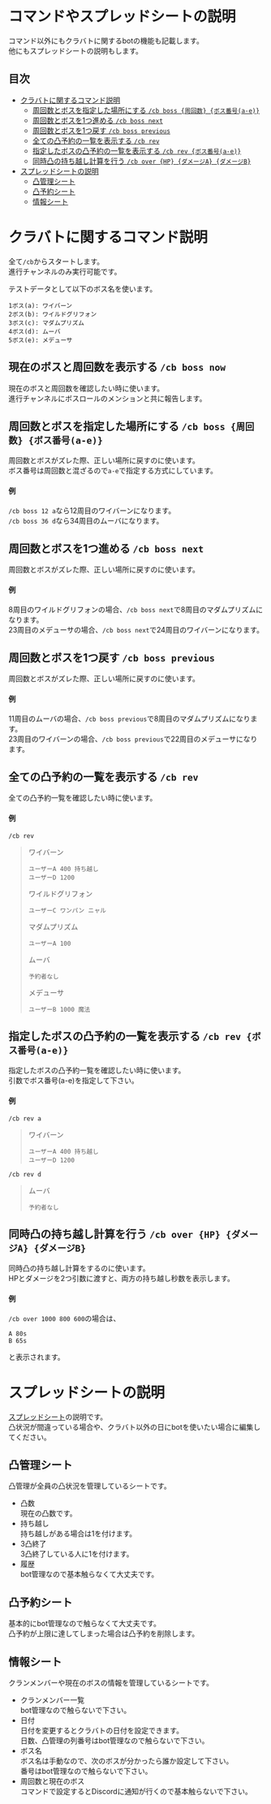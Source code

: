 # コマンドやスプレッドシートの説明

コマンド以外にもクラバトに関するbotの機能も記載します。  
他にもスプレッドシートの説明もします。  


## 目次
 - [クラバトに関するコマンド説明](#クラバトに関するコマンド説明)
   - [周回数とボスを指定した場所にする `/cb boss {周回数} {ボス番号(a-e)}`](#周回数とボスを指定した場所にする-cb-boss-周回数-ボス番号a-e)
   - [周回数とボスを1つ進める `/cb boss next`](#周回数とボスを1つ進める-cb-boss-next)
   - [周回数とボスを1つ戻す `/cb boss previous`](#周回数とボスを1つ戻す-cb-boss-previous)
   - [全ての凸予約の一覧を表示する `/cb rev`](#全ての凸予約の一覧を表示する-cb-rev)
   - [指定したボスの凸予約の一覧を表示する `/cb rev {ボス番号(a-e)}`](#指定したボスの凸予約の一覧を表示する-cb-rev-ボス番号a-e)
   - [同時凸の持ち越し計算を行う `/cb over {HP} {ダメージA} {ダメージB}`](#同時凸の持ち越し計算を行う-cb-over-hp-ダメージa-ダメージb)
 - [スプレッドシートの説明](#スプレッドシートの説明)
   - [凸管理シート](#凸管理シート)
   - [凸予約シート](#凸予約シート)
   - [情報シート](#情報シート)


# クラバトに関するコマンド説明

全て`/cb`からスタートします。  
進行チャンネルのみ実行可能です。  

テストデータとして以下のボス名を使います。  

```
1ボス(a): ワイバーン
2ボス(b): ワイルドグリフォン
3ボス(c): マダムプリズム
4ボス(d): ムーバ
5ボス(e): メデューサ
```


## 現在のボスと周回数を表示する `/cb boss now`

現在のボスと周回数を確認したい時に使います。  
進行チャンネルにボスロールのメンションと共に報告します。  


## 周回数とボスを指定した場所にする `/cb boss {周回数} {ボス番号(a-e)}`

周回数とボスがズレた際、正しい場所に戻すのに使います。  
ボス番号は周回数と混ざるので`a-e`で指定する方式にしています。  

#### 例

`/cb boss 12 a`なら12周目のワイバーンになります。  
`/cb boss 36 d`なら34周目のムーバになります。  


## 周回数とボスを1つ進める `/cb boss next`

周回数とボスがズレた際、正しい場所に戻すのに使います。  

#### 例

8周目のワイルドグリフォンの場合、`/cb boss next`で8周目のマダムプリズムになります。  
23周目のメデューサの場合、`/cb boss next`で24周目のワイバーンになります。  


## 周回数とボスを1つ戻す `/cb boss previous`

周回数とボスがズレた際、正しい場所に戻すのに使います。  

#### 例

11周目のムーバの場合、`/cb boss previous`で8周目のマダムプリズムになります。  
23周目のワイバーンの場合、`/cb boss previous`で22周目のメデューサになります。  


## 全ての凸予約の一覧を表示する `/cb rev`

全ての凸予約一覧を確認したい時に使います。  

#### 例

`/cb rev`  

> ワイバーン  
> ```
> ユーザーA 400 持ち越し
> ユーザーD 1200
> ```
>
> ワイルドグリフォン  
> ```
> ユーザーC ワンパン ニャル
> ```
>
> マダムプリズム  
> ```
> ユーザーA 100
> ```
>
> ムーバ  
> ```
> 予約者なし
> ```
>
> メデューサ  
> ```
> ユーザーB 1000 魔法
> ```


## 指定したボスの凸予約の一覧を表示する `/cb rev {ボス番号(a-e)}`

指定したボスの凸予約一覧を確認したい時に使います。  
引数でボス番号(a-e)を指定して下さい。  

#### 例

`/cb rev a`  

> ワイバーン  
> ```
> ユーザーA 400 持ち越し
> ユーザーD 1200
> ```

`/cb rev d`  

> ムーバ  
> ```
> 予約者なし
> ```


## 同時凸の持ち越し計算を行う `/cb over {HP} {ダメージA} {ダメージB}`

同時凸の持ち越し計算をするのに使います。  
HPとダメージを2つ引数に渡すと、両方の持ち越し秒数を表示します。  

#### 例

`/cb over 1000 800 600`の場合は、  
```
A 80s
B 65s
```
と表示されます。  


# スプレッドシートの説明

[スプレッドシート](https://docs.google.com/spreadsheets/d/11uWCeVC5kWKYAWVJrHRoYz502Wue6qHyDtbNM4UULso/edit#gid=0)の説明です。  
凸状況が間違っている場合や、クラバト以外の日にbotを使いたい場合に編集してください。  


## 凸管理シート

凸管理が全員の凸状況を管理しているシートです。  

- 凸数  
  現在の凸数です。    
- 持ち越し  
  持ち越しがある場合は1を付けます。  
- 3凸終了  
  3凸終了している人に1を付けます。  
- 履歴  
  bot管理なので基本触らなくて大丈夫です。  


## 凸予約シート

基本的にbot管理なので触らなくて大丈夫です。  
凸予約が上限に達してしまった場合は凸予約を削除します。  


## 情報シート

クランメンバーや現在のボスの情報を管理しているシートです。  

- クランメンバー一覧  
  bot管理なので触らないで下さい。  
- 日付  
  日付を変更するとクラバトの日付を設定できます。  
  日数、凸管理の列番号はbot管理なので触らないで下さい。  
- ボス名  
  ボス名は手動なので、次のボスが分かったら誰か設定して下さい。  
  番号はbot管理なので触らないで下さい。  
- 周回数と現在のボス  
  コマンドで設定するとDiscordに通知が行くので基本触らないで下さい。  
